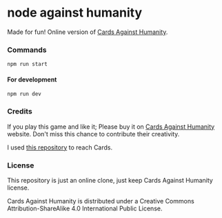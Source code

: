 # node against humanity

Made for fun! Online version of [Cards Against Humanity](https://cardsagainsthumanity.com/).

### Commands

`npm run start`

#### For development

`npm run dev`

### Credits

If you play this game and like it; Please buy it on [Cards Against Humanity](https://cardsagainsthumanity.com/) website.
Don't miss this chance to contribute their creativity.

I used [this repository](https://github.com/crhallberg/json-against-humanity) to reach Cards.

### License

This repository is just an online clone, just keep Cards Against Humanity license.

Cards Against Humanity is distributed under a Creative Commons Attribution-ShareAlike 4.0 International Public License.
